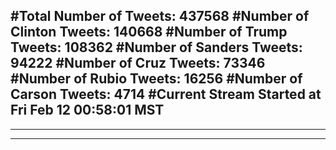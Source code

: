 #Total Number of Tweets: 437568 
#Number of Clinton Tweets: 140668
#Number of Trump Tweets: 108362
#Number of Sanders Tweets: 94222
#Number of Cruz Tweets: 73346
#Number of Rubio Tweets: 16256
#Number of Carson Tweets: 4714
#Current Stream Started at Fri Feb 12 00:58:01 MST
---
---
---
